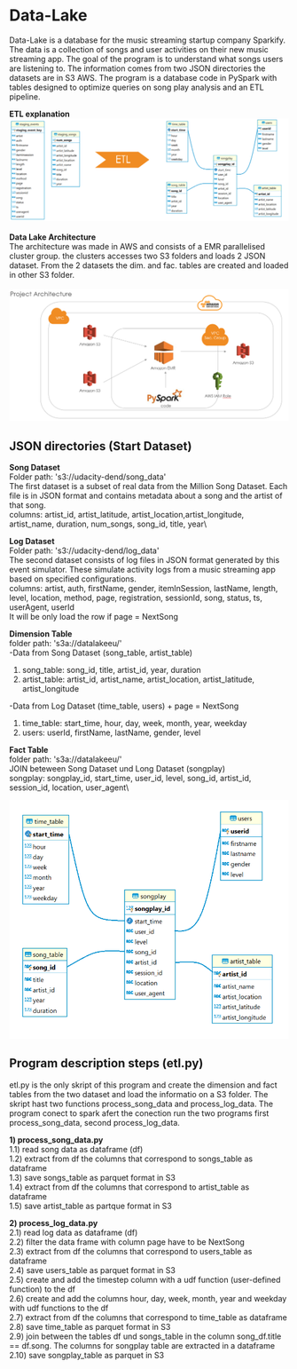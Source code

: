 # Data-Lake
Data-Lake is a database for the music streaming startup company Sparkify. The data is a collection of songs and user activities on their new music streaming app. The goal of the program is to understand what songs users are listening to. The information comes from two JSON directories the datasets are in S3 AWS. The program is a database code in PySpark with tables designed to optimize queries on song play analysis and an ETL pipeline.

**ETL explanation**
![focus](imagines_DLake/ETL.png)\
\
**Data Lake Architecture**\
The architecture was made in AWS and consists of a EMR parallelised cluster group. the clusters accesses two S3 folders and loads 2 JSON dataset. From the 2 datasets the dim. and fac. tables are created and loaded in other S3 folder.\
\
![focus](imagines_DLake/Project_Architecture_Data_Lake.png)

## JSON directories (Start Dataset)
**Song Dataset**\
Folder path: 's3://udacity-dend/song_data'\
The first dataset is a subset of real data from the Million Song Dataset. Each file is in JSON format and contains metadata about a song and the artist of that song.\
columns: artist_id, artist_latitude, artist_location,artist_longitude, artist_name, duration, num_songs, song_id, title, year\


**Log Dataset**\
Folder path: 's3://udacity-dend/log_data'\
The second dataset consists of log files in JSON format generated by this event simulator. These simulate activity logs from a music streaming app based on specified configurations.\
columns: artist, auth, firstName, gender, itemInSession, lastName, length, level, location, method, page, registration, sessionId, song, status, ts, userAgent, userId\
It will be only load the row if page = NextSong


**Dimension Table**\
folder path: 's3a://datalakeeu/'\
-Data from Song Dataset (song_table, artist_table)
1) song_table: song_id, title, artist_id, year, duration
2) artist_table: artist_id, artist_name, artist_location, artist_latitude, artist_longitude

-Data from Log Dataset (time_table, users) + page = NextSong
1) time_table: start_time, hour, day, week, month, year, weekday
2) users: userId, firstName, lastName, gender, level

**Fact Table**\
folder path: 's3a://datalakeeu/'\
JOIN beteween Song Dataset und Long Dataset (songplay)\
songplay:  songplay_id, start_time, user_id, level, song_id, artist_id, session_id, location, user_agent\



![focus](imagines_DLake/ER_Diagram.png)

## Program description steps (etl.py)
etl.py is the only skript of this program and create the dimension and fact tables from the two dataset and load the informatio on a S3 folder. The skript hast two functions process_song_data and process_log_data. The program conect to spark afert the conection run the two programs first process_song_data, second process_log_data. 

**1) process_song_data.py**\
    1.1) read song data as dataframe (df)\
    1.2) extract from df the columns that correspond to songs_table as dataframe\
    1.3) save songs_table as parquet format in S3\
    1.4) extract from df the columns that correspond to artist_table as dataframe\
    1.5) save artist_table as partque format in S3

**2) process_log_data.py**\
    2.1) read log data as dataframe (df)\
    2.2) filter the data frame with column page have to be NextSong\
    2.3) extract from df the columns that correspond to users_table as dataframe\
    2.4) save users_table as parquet format in S3\
    2.5) create and add the timestep column with a udf function (user-defined function) to the df\
    2.6) create and add the columns hour, day, week, month, year and weekday with udf functions to the df\
    2.7) extract from df the columns that correspond to time_table as dataframe\
    2.8) save time_table as parquet format in S3\
    2.9) join between the tables df und songs_table in the column song_df.title == df.song. The columns for songplay table are extracted in a dataframe\
    2.10) save songplay_table as parquet in S3




